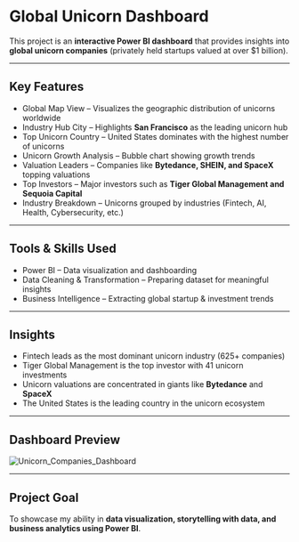 # Global Unicorn Dashboard  

This project is an **interactive Power BI dashboard** that provides insights into **global unicorn companies** (privately held startups valued at over $1 billion).  

---

## Key Features
- Global Map View – Visualizes the geographic distribution of unicorns worldwide  
- Industry Hub City – Highlights **San Francisco** as the leading unicorn hub  
- Top Unicorn Country – United States dominates with the highest number of unicorns  
- Unicorn Growth Analysis – Bubble chart showing growth trends  
- Valuation Leaders – Companies like **Bytedance, SHEIN, and SpaceX** topping valuations  
- Top Investors – Major investors such as **Tiger Global Management and Sequoia Capital**  
- Industry Breakdown – Unicorns grouped by industries (Fintech, AI, Health, Cybersecurity, etc.)  

---

## Tools & Skills Used
- Power BI – Data visualization and dashboarding  
- Data Cleaning & Transformation – Preparing dataset for meaningful insights  
- Business Intelligence – Extracting global startup & investment trends  

---

## Insights
- Fintech leads as the most dominant unicorn industry (625+ companies)  
- Tiger Global Management is the top investor with 41 unicorn investments  
- Unicorn valuations are concentrated in giants like **Bytedance** and **SpaceX**  
- The United States is the leading country in the unicorn ecosystem  

---

## Dashboard Preview
![Unicorn_Companies_Dashboard](https://github.com/user-attachments/assets/1c64b139-356a-4a7f-b203-7c8cce10c902)

---

## Project Goal
To showcase my ability in **data visualization, storytelling with data, and business analytics using Power BI**.  
